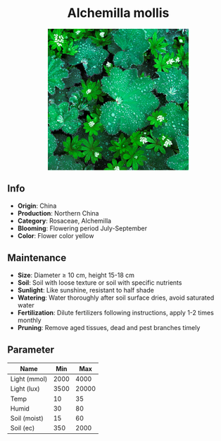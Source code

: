 <h1 align='center'>Alchemilla mollis</h1>
<p align="center">
    <img 
        align='center'
        width='320'
        src="../images/alchemilla mollis.png" 
        alt='Alchemilla mollis' />
</p>

## Info

 - **Origin**: China
 - **Production**: Northern China
 - **Category**: Rosaceae, Alchemilla
 - **Blooming**: Flowering period July-September
 - **Color**: Flower color yellow

## Maintenance

 - **Size**: Diameter ≥ 10 cm, height 15-18 cm
 - **Soil**: Soil with loose texture or soil with specific nutrients
 - **Sunlight**: Like sunshine, resistant to half shade
 - **Watering**: Water thoroughly after soil surface dries, avoid saturated water
 - **Fertilization**: Dilute fertilizers following instructions, apply 1-2 times monthly
 - **Pruning**: Remove aged tissues, dead and pest branches timely

## Parameter

| Name         | Min  | Max   |
|--------------|------|-------|
| Light (mmol) | 2000 | 4000  |
| Light (lux)  | 3500 | 20000 |
| Temp         | 10    | 35    |
| Humid        | 30   | 80    |
| Soil (moist) | 15   | 60    |
| Soil (ec)    | 350  | 2000  |